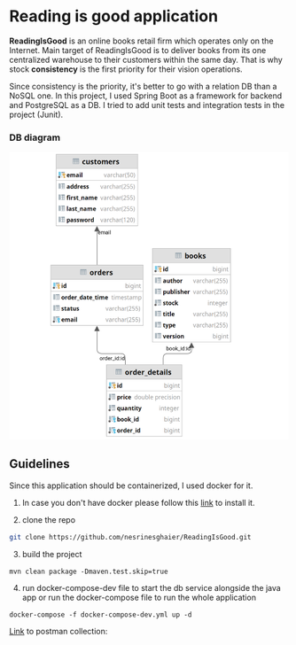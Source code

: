 # Reading is good application

**ReadingIsGood** is an online books retail firm which operates only on the Internet. Main
target of ReadingIsGood is to deliver books from its one centralized warehouse to their
customers within the same day. That is why stock **consistency** is the first priority for their
vision operations.

Since consistency is the priority, it's better to go with a relation DB than a NoSQL one. 
In this project, I used Spring Boot as a framework for backend and PostgreSQL as a DB.
I tried to add unit tests and integration tests in the project (Junit).

### DB diagram
![img.png](img.png)

## Guidelines
Since this application should be containerized, I used docker for it. 
1. In case you don't have docker please follow this [link](https://docs.docker.com/get-docker/) to install it.

2. clone the repo
```sh
git clone https://github.com/nesrinesghaier/ReadingIsGood.git
```

3. build the project
```maven
mvn clean package -Dmaven.test.skip=true
```
4. run docker-compose-dev file to start the db service alongside the java app or run the docker-compose file to run the whole application 
```
docker-compose -f docker-compose-dev.yml up -d
```

[Link](https://app.getpostman.com/join-team?invite_code=728c3e9a9acc3453c797eff60037aee6&ws=0ddfccd2-fc24-4c62-8c05-3b935d830cad) to postman collection: 
